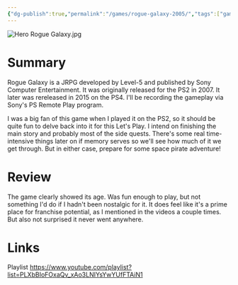 ```yaml
---
{"dg-publish":true,"permalink":"/games/rogue-galaxy-2005/","tags":["games","LP"],"created":"2023-12-08","updated":"2025-06-04"}
---
```



![Hero Rogue Galaxy.jpg](/img/user/Attachments/Hero%20Rogue%20Galaxy.jpg)

# Summary

Rogue Galaxy is a JRPG developed by Level-5 and published by Sony Computer Entertainment. It was originally released for the PS2 in 2007. It later was rereleased in 2015 on the PS4. I'll be recording the gameplay via Sony's PS Remote Play program.

I was a big fan of this game when I played it on the PS2, so it should be quite fun to delve back into it for this Let's Play. I intend on finishing the main story and probably most of the side quests. There's some real time-intensive things later on if memory serves so we'll see how much of it we get through. But in either case, prepare for some space pirate adventure!

# Review

The game clearly showed its age. Was fun enough to play, but not something I'd do if I hadn't been nostalgic for it. It does feel like it's a prime place for franchise potential, as I mentioned in the videos a couple times. But also not surprised it never went anywhere.

# Links

Playlist https://www.youtube.com/playlist?list=PLXbBIoFOxaQv_xAo3LNIYsYwYUfFTAiN1
